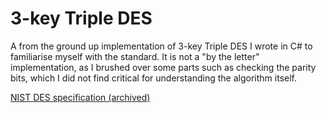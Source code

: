 # 3-key Triple DES

A from the ground up implementation of 3-key Triple DES I wrote in C# to familiarise myself with the standard. It is not a "by the letter" implementation, as I brushed over some parts such as checking the parity bits, which I did not find critical for understanding the algorithm itself.

[NIST DES specification (archived)](https://csrc.nist.gov/CSRC/media/Publications/fips/46/3/archive/1999-10-25/documents/fips46-3.pdf)
